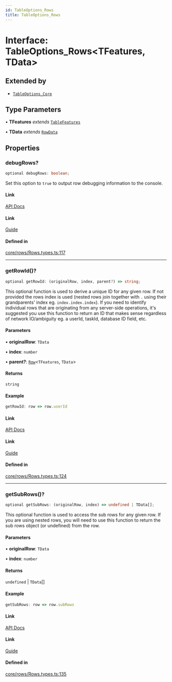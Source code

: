 ```yaml
---
id: TableOptions_Rows
title: TableOptions_Rows
---
```


# Interface: TableOptions\_Rows\<TFeatures, TData\>

## Extended by

- [`TableOptions_Core`](tableoptions_core.md)

## Type Parameters

• **TFeatures** *extends* [`TableFeatures`](../type-aliases/tablefeatures.md)

• **TData** *extends* [`RowData`](../type-aliases/rowdata.md)

## Properties

### debugRows?

```ts
optional debugRows: boolean;
```

Set this option to `true` to output row debugging information to the console.

#### Link

[API Docs](https://tanstack.com/table/v8/docs/api/core/table#debugrows)

#### Link

[Guide](https://tanstack.com/table/v8/docs/guide/tables)

#### Defined in

[core/rows/Rows.types.ts:117](https://github.com/TanStack/table/blob/main/packages/table-core/src/core/rows/Rows.types.ts#L117)

***

### getRowId()?

```ts
optional getRowId: (originalRow, index, parent?) => string;
```

This optional function is used to derive a unique ID for any given row. If not provided the rows index is used (nested rows join together with `.` using their grandparents' index eg. `index.index.index`). If you need to identify individual rows that are originating from any server-side operations, it's suggested you use this function to return an ID that makes sense regardless of network IO/ambiguity eg. a userId, taskId, database ID field, etc.

#### Parameters

• **originalRow**: `TData`

• **index**: `number`

• **parent?**: [`Row`](../type-aliases/row.md)\<`TFeatures`, `TData`\>

#### Returns

`string`

#### Example

```ts
getRowId: row => row.userId
```

#### Link

[API Docs](https://tanstack.com/table/v8/docs/api/core/table#getrowid)

#### Link

[Guide](https://tanstack.com/table/v8/docs/guide/tables)

#### Defined in

[core/rows/Rows.types.ts:124](https://github.com/TanStack/table/blob/main/packages/table-core/src/core/rows/Rows.types.ts#L124)

***

### getSubRows()?

```ts
optional getSubRows: (originalRow, index) => undefined | TData[];
```

This optional function is used to access the sub rows for any given row. If you are using nested rows, you will need to use this function to return the sub rows object (or undefined) from the row.

#### Parameters

• **originalRow**: `TData`

• **index**: `number`

#### Returns

`undefined` \| `TData`[]

#### Example

```ts
getSubRows: row => row.subRows
```

#### Link

[API Docs](https://tanstack.com/table/v8/docs/api/core/table#getsubrows)

#### Link

[Guide](https://tanstack.com/table/v8/docs/guide/tables)

#### Defined in

[core/rows/Rows.types.ts:135](https://github.com/TanStack/table/blob/main/packages/table-core/src/core/rows/Rows.types.ts#L135)
